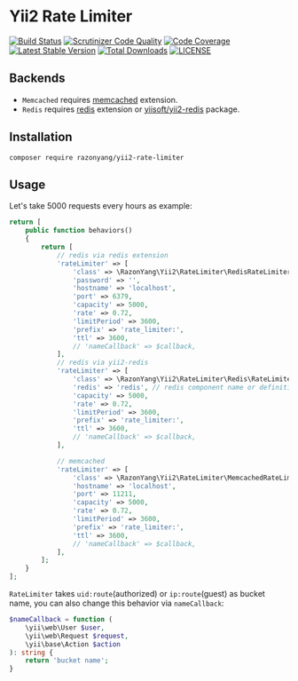 Yii2 Rate Limiter
=================

[![Build Status](https://travis-ci.org/razonyang/yii2-rate-limiter.svg?branch=master)](https://travis-ci.org/razonyang/yii2-rate-limiter)
[![Scrutinizer Code Quality](https://scrutinizer-ci.com/g/razonyang/yii2-rate-limiter/badges/quality-score.png?b=master)](https://scrutinizer-ci.com/g/razonyang/yii2-rate-limiter/?branch=master)
[![Code Coverage](https://scrutinizer-ci.com/g/razonyang/yii2-rate-limiter/badges/coverage.png?b=master)](https://scrutinizer-ci.com/g/razonyang/yii2-rate-limiter/?branch=master)
[![Latest Stable Version](https://img.shields.io/packagist/v/razonyang/yii2-rate-limiter.svg)](https://packagist.org/packages/razonyang/yii2-rate-limiter)
[![Total Downloads](https://img.shields.io/packagist/dt/razonyang/yii2-rate-limiter.svg)](https://packagist.org/packages/razonyang/yii2-rate-limiter)
[![LICENSE](https://img.shields.io/github/license/razonyang/yii2-rate-limiter)](LICENSE)


Backends
--------

- `Memcached` requires [memcached](https://www.php.net/manual/en/book.memcached.php) extension.
- `Redis` requires [redis](https://github.com/phpredis/phpredis) extension or [yiisoft/yii2-redis](https://github.com/yiisoft/yii2-redis) package.


Installation
------------

```
composer require razonyang/yii2-rate-limiter
```

Usage
-----

Let's take 5000 requests every hours as example:

```php
return [
    public function behaviors()
    {
        return [
            // redis via redis extension
            'rateLimiter' => [
                'class' => \RazonYang\Yii2\RateLimiter\RedisRateLimiter::class,
                'password' => '',
                'hostname' => 'localhost',
                'port' => 6379,
                'capacity' => 5000,
                'rate' => 0.72,
                'limitPeriod' => 3600,
                'prefix' => 'rate_limiter:',
                'ttl' => 3600,
                // 'nameCallback' => $callback,
            ],
            // redis via yii2-redis
            'rateLimiter' => [
                'class' => \RazonYang\Yii2\RateLimiter\Redis\RateLimiter::class,
                'redis' => 'redis', // redis component name or definition
                'capacity' => 5000,
                'rate' => 0.72,
                'limitPeriod' => 3600,
                'prefix' => 'rate_limiter:',
                'ttl' => 3600,
                // 'nameCallback' => $callback,
            ],

            // memcached
            'rateLimiter' => [
                'class' => \RazonYang\Yii2\RateLimiter\MemcachedRateLimiter::class,
                'hostname' => 'localhost',
                'port' => 11211,
                'capacity' => 5000,
                'rate' => 0.72,
                'limitPeriod' => 3600,
                'prefix' => 'rate_limiter:',
                'ttl' => 3600,
                // 'nameCallback' => $callback,
            ],
        ];
    }
];
```

`RateLimiter` takes `uid:route`(authorized) or `ip:route`(guest) as bucket name, you can also change this behavior via `nameCallback`:

```php
$nameCallback = function (
    \yii\web\User $user,
    \yii\web\Request $request,
    \yii\base\Action $action
): string {
    return 'bucket name';
}
```
